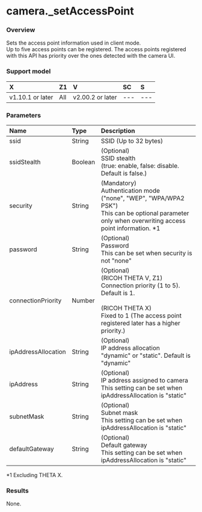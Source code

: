 # camera.\_setAccessPoint

### Overview

Sets the access point information used in client mode.  
Up to five access points can be registered. The access points registered with this API has priority over the ones detected with the camera UI.  

### Support model

| X | Z1 | V | SC | S |
|:--|:--|:--|:--|:--|
| v1.10.1 or later | All | v2.00.2 or later | --- | --- |

### Parameters

| Name | Type | Description |
|:--|:--|:--|
| ssid | String | SSID (Up to 32 bytes) |
| ssidStealth | Boolean | (Optional)<br>SSID stealth<br>(true: enable, false: disable. Default is false.) |
| security | String | (Mandatory)<br>Authentication mode<br>("none", "WEP", "WPA/WPA2 PSK")<br>This can be optional parameter only when overwriting access point information. \*1 |
| password | String | (Optional)<br>Password<br>This can be set when security is not "none" |
| connectionPriority | Number | (Optional)<br>(RICOH THETA V, Z1)<br>Connection priority (1 to 5). Default is 1.<br><br>(RICOH THETA X)<br>Fixed to 1 (The access point registered later has a higher priority.) |
| ipAddressAllocation | String | (Optional)<br>IP address allocation<br>"dynamic" or "static". Default is "dynamic" |
| ipAddress | String | (Optional)<br>IP address assigned to camera<br>This setting can be set when ipAddressAllocation is "static" |
| subnetMask | String | (Optional)<br>Subnet mask<br>This setting can be set when ipAddressAllocation is "static" |
| defaultGateway | String | (Optional)<br>Default gateway<br>This setting can be set when ipAddressAllocation is "static" |

\*1 Excluding THETA X.

### Results

None.
